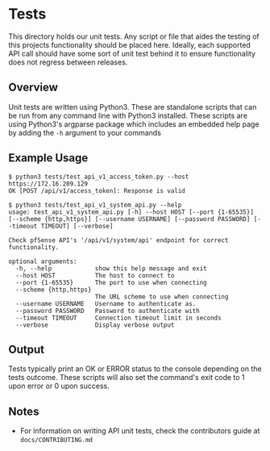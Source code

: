 Tests
=====
This directory holds our unit tests. Any script or file that aides the testing of this projects functionality should be 
placed here. Ideally, each supported API call should have some sort of unit test behind it to ensure functionality does
not regress between releases.

## Overview
Unit tests are written using Python3. These are standalone scripts that can be run from any command line with Python3
installed. These scripts are using Python3's argparse package which includes an embedded help page by adding the `-h`
argument to your commands

## Example Usage
```commandline
$ python3 tests/test_api_v1_access_token.py --host https://172.16.209.129 
OK [POST /api/v1/access_token]: Response is valid
```

```commandline
$ python3 tests/test_api_v1_system_api.py --help
usage: test_api_v1_system_api.py [-h] --host HOST [--port {1-65535}] [--scheme {http,https}] [--username USERNAME] [--password PASSWORD] [--timeout TIMEOUT] [--verbose]

Check pfSense API's '/api/v1/system/api' endpoint for correct functionality.

optional arguments:
  -h, --help            show this help message and exit
  --host HOST           The host to connect to
  --port {1-65535}      The port to use when connecting
  --scheme {http,https}
                        The URL scheme to use when connecting
  --username USERNAME   Username to authenticate as.
  --password PASSWORD   Password to authenticate with
  --timeout TIMEOUT     Connection timeout limit in seconds
  --verbose             Display verbose output

```

## Output
Tests typically print an OK or ERROR status to the console depending on the tests outcome. These scripts will also
set the command's exit code to 1 upon error or 0 upon success.

## Notes
- For information on writing API unit tests, check the contributors guide at `docs/CONTRIBUTING.md`